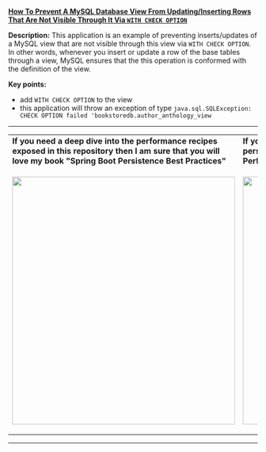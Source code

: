 **[How To Prevent A MySQL Database View From Updating/Inserting Rows That Are Not Visible Through It Via `WITH CHECK OPTION`](https://github.com/AnghelLeonard/Hibernate-SpringBoot/tree/master/HibernateSpringBootDatabaseViewWithCheckOption)**

**Description:** This application is an example of preventing inserts/updates of a MySQL view that are not visible through this view via `WITH CHECK OPTION`. In other words, whenever you insert or update a row of the base tables through a view, MySQL ensures that the this operation is conformed with the definition of the view.

**Key points:**
- add `WITH CHECK OPTION` to the view
- this application will throw an exception of type `java.sql.SQLException: CHECK OPTION failed 'bookstoredb.author_anthology_view`
     
-----------------------------------------------------------------------------------------------------------------------    
<table>
     <tr><td><b>If you need a deep dive into the performance recipes exposed in this repository then I am sure that you will love my book "Spring Boot Persistence Best Practices"</b></td><td><b>If you need a hand of tips and illustrations of 100+ Java persistence performance issues then "Java Persistence Performance Illustrated Guide" is for you.</b></td></tr>
     <tr><td>
<a href="https://www.apress.com/us/book/9781484256251"><p align="left"><img src="https://github.com/AnghelLeonard/Hibernate-SpringBoot/blob/master/Spring%20Boot%20Persistence%20Best%20Practices.jpg" height="500" width="450"/></p></a>
</td><td>
<a href="https://leanpub.com/java-persistence-performance-illustrated-guide"><p align="right"><img src="https://github.com/AnghelLeonard/Hibernate-SpringBoot/blob/master/Java%20Persistence%20Performance%20Illustrated%20Guide.jpg" height="500" width="450"/></p></a>
</td></tr></table>

-----------------------------------------------------------------------------------------------------------------------    
